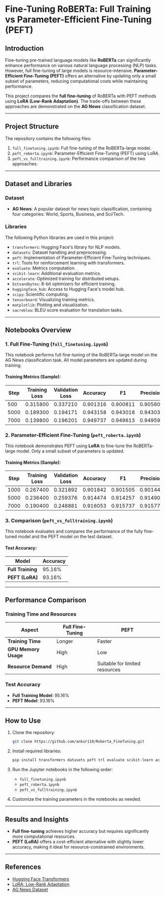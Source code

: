 # Fine-Tuning RoBERTa: Full Training vs Parameter-Efficient Fine-Tuning (PEFT)

## Introduction

Fine-tuning pre-trained language models like **RoBERTa** can significantly enhance performance on various natural language processing (NLP) tasks. However, full fine-tuning of large models is resource-intensive. **Parameter-Efficient Fine-Tuning (PEFT)** offers an alternative by updating only a small subset of parameters, reducing computational costs while maintaining performance.

This project compares the **full fine-tuning** of RoBERTa with PEFT methods using **LoRA (Low-Rank Adaptation)**. The trade-offs between these approaches are demonstrated on the **AG News** classification dataset.

---

## Project Structure

The repository contains the following files:

1. `full_finetuning.ipynb`: Full fine-tuning of the RoBERTa-large model.
2. `peft_roberta.ipynb`: Parameter-Efficient Fine-Tuning (PEFT) using LoRA.
3. `peft_vs_fulltraining.ipynb`: Performance comparison of the two approaches.

---

## Dataset and Libraries

### Dataset
- **AG News**: A popular dataset for news topic classification, containing four categories: World, Sports, Business, and Sci/Tech.

### Libraries
The following Python libraries are used in this project:
- `transformers`: Hugging Face's library for NLP models.
- `datasets`: Dataset handling and preprocessing.
- `peft`: Implementation of Parameter-Efficient Fine-Tuning techniques.
- `trl`: Tools for reinforcement learning with transformers.
- `evaluate`: Metrics computation.
- `scikit-learn`: Additional evaluation metrics.
- `accelerate`: Optimized training for distributed setups.
- `bitsandbytes`: 8-bit optimizers for efficient training.
- `huggingface_hub`: Access to Hugging Face's model hub.
- `scipy`: Scientific computing.
- `tensorboard`: Visualizing training metrics.
- `matplotlib`: Plotting and visualization.
- `sacrebleu`: BLEU score evaluation for translation tasks.

---

## Notebooks Overview

### 1. Full Fine-Tuning (`full_finetuning.ipynb`)
This notebook performs full fine-tuning of the RoBERTa-large model on the AG News classification task. All model parameters are updated during training.

#### Training Metrics (Sample):
| Step  | Training Loss | Validation Loss | Accuracy | F1     | Precision | Recall  |
|-------|---------------|-----------------|----------|--------|-----------|---------|
| 500   | 0.315800      | 0.337210       | 0.901316 | 0.900811 | 0.905600  | 0.901316 |
| 5000  | 0.189300      | 0.194171       | 0.943158 | 0.943018 | 0.943037  | 0.943158 |
| 7000  | 0.139800      | 0.196201       | 0.949737 | 0.949613 | 0.949593  | 0.949737 |

### 2. Parameter-Efficient Fine-Tuning (`peft_roberta.ipynb`)
This notebook demonstrates PEFT using **LoRA** to fine-tune the RoBERTa-large model. Only a small subset of parameters is updated.

#### Training Metrics (Sample):
| Step  | Training Loss | Validation Loss | Accuracy | F1     | Precision | Recall  |
|-------|---------------|-----------------|----------|--------|-----------|---------|
| 1000  | 0.267400      | 0.321892       | 0.901842 | 0.901505 | 0.901446  | 0.901842 |
| 5000  | 0.236400      | 0.259376       | 0.914474 | 0.914257 | 0.914906  | 0.914474 |
| 7000  | 0.190400      | 0.248881       | 0.916053 | 0.915737 | 0.915774  | 0.916053 |

### 3. Comparison (`peft_vs_fulltraining.ipynb`)
This notebook evaluates and compares the performance of the fully fine-tuned model and the PEFT model on the test dataset.

#### Test Accuracy:
| Model                 | Accuracy |
|-----------------------|----------|
| **Full Training**     | 95.16%   |
| **PEFT (LoRA)**       | 93.16%   |

---

## Performance Comparison

### Training Time and Resources
| Aspect                | Full Fine-Tuning     | PEFT                   |
|-----------------------|----------------------|------------------------|
| **Training Time**     | Longer              | Faster                 |
| **GPU Memory Usage**  | High                | Low                    |
| **Resource Demand**   | High                | Suitable for limited resources |

### Test Accuracy
- **Full Training Model**: 95.16%
- **PEFT Model**: 93.16%

---

## How to Use

1. Clone the repository:
   ```bash
   git clone https://github.com/ankur110/Roberta_FineTuning.git
   ```

2. Install required libraries:
   ```bash
   pip install transformers datasets peft trl evaluate scikit-learn accelerate bitsandbytes huggingface_hub scipy tensorboard matplotlib sacrebleu
   ```

3. Run the Jupyter notebooks in the following order:
   - `full_finetuning.ipynb`
   - `peft_roberta.ipynb`
   - `peft_vs_fulltraining.ipynb`

4. Customize the training parameters in the notebooks as needed.

---

## Results and Insights
- **Full fine-tuning** achieves higher accuracy but requires significantly more computational resources.
- **PEFT (LoRA)** offers a cost-efficient alternative with slightly lower accuracy, making it ideal for resource-constrained environments.

---

## References
- [Hugging Face Transformers](https://huggingface.co/transformers/)
- [LoRA: Low-Rank Adaptation](https://arxiv.org/abs/2106.09685)
- [AG News Dataset](https://huggingface.co/datasets/ag_news)

